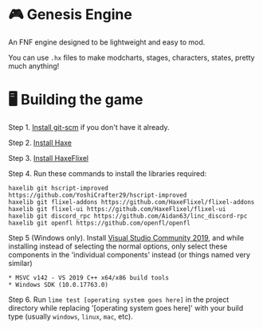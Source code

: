 # 🎮 Genesis Engine

An FNF engine designed to be lightweight and easy to mod.

You can use `.hx` files to make modcharts, stages, characters, states, pretty much anything!

# 🖥️ Building the game

Step 1. [Install git-scm](https://git-scm.com/downloads) if you don't have it already.

Step 2. [Install Haxe](https://haxe.org/download/)

Step 3. [Install HaxeFlixel](https://haxeflixel.com/documentation/install-haxeflixel/)

Step 4. Run these commands to install the libraries required:
```
haxelib git hscript-improved https://github.com/YoshiCrafter29/hscript-improved
haxelib git flixel-addons https://github.com/HaxeFlixel/flixel-addons
haxelib git flixel-ui https://github.com/HaxeFlixel/flixel-ui
haxelib git discord_rpc https://github.com/Aidan63/linc_discord-rpc
haxelib git openfl https://github.com/openfl/openfl
```

Step 5 (Windows only). Install [Visual Studio Community 2019](https://visualstudio.microsoft.com/thank-you-downloading-visual-studio/?sku=community&rel=16&utm_medium=microsoft&utm_source=docs.microsoft.com&utm_campaign=download+from+relnotes&utm_content=vs2019ga+button), and while installing instead of selecting the normal options, only select these components in the 'individual components' instead (or things named very similar)
```
* MSVC v142 - VS 2019 C++ x64/x86 build tools
* Windows SDK (10.0.17763.0)
```

Step 6. Run `lime test [operating system goes here]` in the project directory while replacing '[operating system goes here]' with your build type (usually `windows`, `linux`, `mac`, etc).
